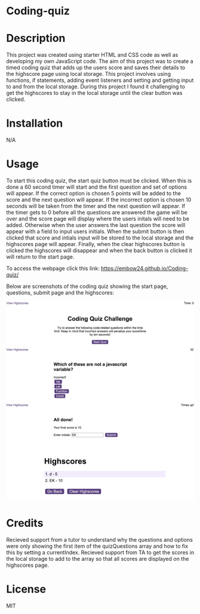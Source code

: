 # Coding-quiz

# Description
This project was created using starter HTML and CSS code as well as developing my own JavaScript code. The aim of this project was to create a timed coding quiz that adds up the users score and saves their details to the highscore page using local storage. This project involves using functions, if statements, adding event listeners and setting and getting input to and from the local storage. During this project I found it challenging to get the highscores to stay in the local storage until the clear button was clicked. 

# Installation
N/A

# Usage
To start this coding quiz, the start quiz button must be clicked. When this is done a 60 second timer will start and the first question and set of options will appear. If the correct option is chosen 5 points will be added to the score and the next question will appear. If the incorrect option is chosen 10 seconds will be taken from the timer and the next question will appear. If the timer gets to 0 before all the questions are answered the game will be over and the score page will display where the users initals will need to be added. Otherwise when the user answers the last question the score will appear with a field to input users initials. When the submit button is then clicked that score and intials input will be stored to the local storage and the highscores page will appear. Finally, when the clear highscores button is clicked the highscores will disappear and when the back button is clicked it will return to the start page.

To access the webpage click this link: https://embow24.github.io/Coding-quiz/ 

Below are screenshots of the coding quiz showing the start page, questions, submit page and the highscores:

![screenshot](images/screenshot1.png)
![screenshot](images/screenshot2.png)
![screenshot](images/screenshot3.png)
![screenshot](images/screenshot4.png)


# Credits
Recieved support from a tutor to understand why the questions and options were only showing the first item of the quizQuestions array and how to fix this by setting a currentIndex.
Recieved support from TA to get the scores in the local storage to add to the array so that all scores are displayed on the highscores page.

# License
MIT
